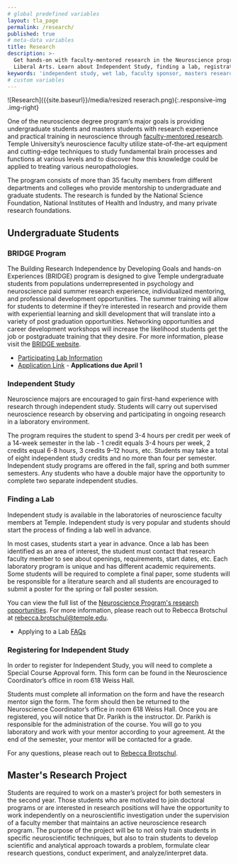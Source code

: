 ```yaml
---
# global predefined variables
layout: tla_page
permalink: /research/
published: true
# meta-data variables
title: Research
description: >-
  Get hands-on with faculty-mentored research in the Neuroscience program at Temple University’s College of 
  Liberal Arts. Learn about Independent Study, finding a lab, registration, and the Master’s Research Project.
keywords: 'independent study, wet lab, faculty sponsor, masters research project'
# custom variables
---
```

![Research]({{site.baseurl}}/media/resized reserach.png){:.responsive-img .img-right}

One of the neuroscience degree program’s major goals is providing undergraduate students and masters students with research experience and practical training in neuroscience through [faculty-mentored research](#independent-study). Temple University’s neuroscience faculty utilize state-of-the-art equipment and cutting-edge techniques to study fundamental brain processes and functions at various levels and to discover how this knowledge could be applied to treating various neuropathologies.

The program consists of more than 35 faculty members from different departments and colleges who provide mentorship to undergraduate and graduate students. The research is funded by the National Science Foundation, National Institutes of Health and Industry, and many private research foundations.

## Undergraduate Students

### BRIDGE Program
The Building Research Independence by Developing Goals and hands-on Experiences (BRIDGE) program is designed to give Temple undergraduate students from populations underrepresented in psychology and neuroscience paid summer research experience, individualized mentoring, and professional development opportunities. The summer training will allow for students to determine if they’re interested in research and provide them with experiential learning and skill development that will translate into a variety of post graduation opportunities. Networking opportunities and career development workshops will increase the likelihood students get the job or postgraduate training that they desire. For more information, please visit the [BRIDGE website](https://sites.temple.edu/bridge/).

- [Participating Lab Information](https://docs.google.com/document/d/1y1pJXXYV5LRBDBYUUFzHNf5lPc55XhUuwqcb82tRCy0/edit)
- [Application Link](https://docs.google.com/forms/d/e/1FAIpQLSeWlsnHuWa1qwtqXmb-z-wmQAtADXPFyiR5VS3fQe11QgSdEw/viewform) - **Applications due April 1**<br>

### Independent Study
Neuroscience majors are encouraged to gain first-hand experience with research through independent study. Students will carry out supervised neuroscience research by observing and participating in ongoing research in a laboratory environment.

The program requires the student to spend 3-4 hours per credit per week of a 14-week semester in the lab - 1 credit equals 3-4 hours per week, 2 credits equal 6-8 hours, 3 credits 9–12 hours, etc. Students may take a total of eight independent study credits and no more than four per semester. Independent study programs are offered in the fall, spring and both summer semesters. Any students who have a double major have the opportunity to complete two separate independent studies.

### Finding a Lab
Independent study is available in the laboratories of neuroscience faculty members at Temple. Independent study is very popular and students should start the process of finding a lab well in advance.

In most cases, students start a year in advance. Once a lab has been identified as an area of interest, the student must contact that research faculty member to see about openings, requirements, start dates, etc. Each laboratory program is unique and has different academic requirements. Some students will be required to complete a final paper, some students will be responsible for a literature search and all students are encouraged to submit a poster for the spring or fall poster session.

You can view the full list of the [Neuroscience Program's research opportunities](https://docs.google.com/document/d/1OkT88SQkj6G89Ca7EoSFRQJWmZIVHaIbqfsq-ydujtA/edit). For more information, please reach out to Rebecca Brotschul at [rebecca.brotschul@temple.edu](mailto:rebecca.brotschul@temple.edu).

- Applying to a Lab [FAQs](https://liberalarts.temple.edu/sites/liberalarts/files/Applying%2Bto%2BLabs%2BFAQ.pdf)

### Registering for Independent Study
In order to register for Independent Study, you will need to complete a Special Course Approval form. This form can be found in the Neuroscience Coordinator’s office in room 618 Weiss Hall.

Students must complete all information on the form and have the research mentor sign the form. The form should then be returned to the Neuroscience Coordinator’s office in room 618 Weiss Hall. Once you are registered, you will notice that Dr. Parikh is the instructor. Dr. Parikh is responsible for the administration of the course. You will go to you laboratory and work with your mentor according to your agreement. At the end of the semester, your mentor will be contacted for a grade. 

For any questions, please reach out to [Rebecca Brotschul](mailto:Rebecca.Brotschul@temple.edu). 

## Master's Research Project
Students are required to work on a master’s project for both semesters in the second year. Those students who are motivated to join doctoral programs or are interested in research positions will have the opportunity to work independently on a neuroscientific investigation under the supervision of a faculty member that maintains an active neuroscience research program. The purpose of the project will be to not only train students in specific neuroscientific techniques, but also to train students to develop scientific and analytical approach towards a problem, formulate clear research questions, conduct experiment, and analyze/interpret data.
